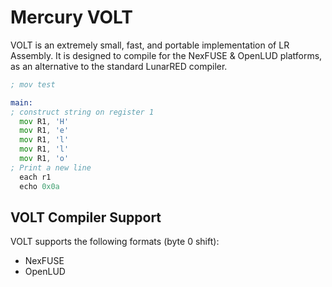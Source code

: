 <!-- $Id: index.md $ -->
# Mercury VOLT

VOLT is an extremely small, fast, and portable implementation of LR Assembly. It
is designed to compile for the NexFUSE & OpenLUD platforms, as an alternative to
the standard LunarRED compiler.

```asm
; mov test

main:
; construct string on register 1
  mov R1, 'H'
  mov R1, 'e'
  mov R1, 'l'
  mov R1, 'l'
  mov R1, 'o'
; Print a new line
  each r1
  echo 0x0a
```

## VOLT Compiler Support

VOLT supports the following formats (byte 0 shift):

* NexFUSE
* OpenLUD
